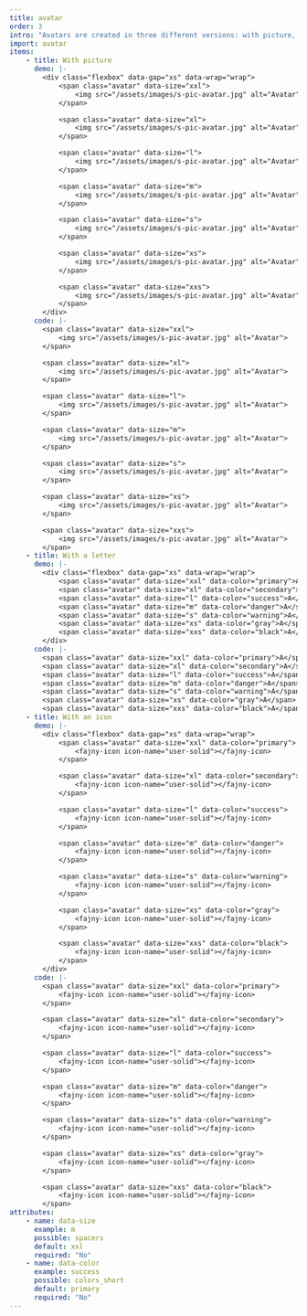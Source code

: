```yaml
---
title: avatar
order: 3
intro: "Avatars are created in three different versions: with picture, with a letter and with an icon."
import: avatar
items:
    - title: With picture
      demo: |-
        <div class="flexbox" data-gap="xs" data-wrap="wrap">
            <span class="avatar" data-size="xxl">
                <img src="/assets/images/s-pic-avatar.jpg" alt="Avatar">
            </span>

            <span class="avatar" data-size="xl">
                <img src="/assets/images/s-pic-avatar.jpg" alt="Avatar">
            </span>

            <span class="avatar" data-size="l">
                <img src="/assets/images/s-pic-avatar.jpg" alt="Avatar">
            </span>

            <span class="avatar" data-size="m">
                <img src="/assets/images/s-pic-avatar.jpg" alt="Avatar">
            </span>

            <span class="avatar" data-size="s">
                <img src="/assets/images/s-pic-avatar.jpg" alt="Avatar">
            </span>

            <span class="avatar" data-size="xs">
                <img src="/assets/images/s-pic-avatar.jpg" alt="Avatar">
            </span>

            <span class="avatar" data-size="xxs">
                <img src="/assets/images/s-pic-avatar.jpg" alt="Avatar">
            </span>
        </div>
      code: |-
        <span class="avatar" data-size="xxl">
            <img src="/assets/images/s-pic-avatar.jpg" alt="Avatar">
        </span>

        <span class="avatar" data-size="xl">
            <img src="/assets/images/s-pic-avatar.jpg" alt="Avatar">
        </span>

        <span class="avatar" data-size="l">
            <img src="/assets/images/s-pic-avatar.jpg" alt="Avatar">
        </span>

        <span class="avatar" data-size="m">
            <img src="/assets/images/s-pic-avatar.jpg" alt="Avatar">
        </span>

        <span class="avatar" data-size="s">
            <img src="/assets/images/s-pic-avatar.jpg" alt="Avatar">
        </span>

        <span class="avatar" data-size="xs">
            <img src="/assets/images/s-pic-avatar.jpg" alt="Avatar">
        </span>

        <span class="avatar" data-size="xxs">
            <img src="/assets/images/s-pic-avatar.jpg" alt="Avatar">
        </span>
    - title: With a letter
      demo: |-
        <div class="flexbox" data-gap="xs" data-wrap="wrap">
            <span class="avatar" data-size="xxl" data-color="primary">A</span>
            <span class="avatar" data-size="xl" data-color="secondary">A</span>
            <span class="avatar" data-size="l" data-color="success">A</span>
            <span class="avatar" data-size="m" data-color="danger">A</span>
            <span class="avatar" data-size="s" data-color="warning">A</span>
            <span class="avatar" data-size="xs" data-color="gray">A</span>
            <span class="avatar" data-size="xxs" data-color="black">A</span>
        </div>
      code: |-
        <span class="avatar" data-size="xxl" data-color="primary">A</span>
        <span class="avatar" data-size="xl" data-color="secondary">A</span>
        <span class="avatar" data-size="l" data-color="success">A</span>
        <span class="avatar" data-size="m" data-color="danger">A</span>
        <span class="avatar" data-size="s" data-color="warning">A</span>
        <span class="avatar" data-size="xs" data-color="gray">A</span>
        <span class="avatar" data-size="xxs" data-color="black">A</span>
    - title: With an icon
      demo: |-
        <div class="flexbox" data-gap="xs" data-wrap="wrap">
            <span class="avatar" data-size="xxl" data-color="primary">
                <fajny-icon icon-name="user-solid"></fajny-icon>
            </span>

            <span class="avatar" data-size="xl" data-color="secondary">
                <fajny-icon icon-name="user-solid"></fajny-icon>
            </span>

            <span class="avatar" data-size="l" data-color="success">
                <fajny-icon icon-name="user-solid"></fajny-icon>
            </span>

            <span class="avatar" data-size="m" data-color="danger">
                <fajny-icon icon-name="user-solid"></fajny-icon>
            </span>

            <span class="avatar" data-size="s" data-color="warning">
                <fajny-icon icon-name="user-solid"></fajny-icon>
            </span>

            <span class="avatar" data-size="xs" data-color="gray">
                <fajny-icon icon-name="user-solid"></fajny-icon>
            </span>

            <span class="avatar" data-size="xxs" data-color="black">
                <fajny-icon icon-name="user-solid"></fajny-icon>
            </span>
        </div>
      code: |-
        <span class="avatar" data-size="xxl" data-color="primary">
            <fajny-icon icon-name="user-solid"></fajny-icon>
        </span>

        <span class="avatar" data-size="xl" data-color="secondary">
            <fajny-icon icon-name="user-solid"></fajny-icon>
        </span>

        <span class="avatar" data-size="l" data-color="success">
            <fajny-icon icon-name="user-solid"></fajny-icon>
        </span>

        <span class="avatar" data-size="m" data-color="danger">
            <fajny-icon icon-name="user-solid"></fajny-icon>
        </span>

        <span class="avatar" data-size="s" data-color="warning">
            <fajny-icon icon-name="user-solid"></fajny-icon>
        </span>

        <span class="avatar" data-size="xs" data-color="gray">
            <fajny-icon icon-name="user-solid"></fajny-icon>
        </span>

        <span class="avatar" data-size="xxs" data-color="black">
            <fajny-icon icon-name="user-solid"></fajny-icon>
        </span>
attributes:
    - name: data-size
      example: m
      possible: spacers
      default: xxl
      required: "No"
    - name: data-color
      example: success
      possible: colors_short
      default: primary
      required: "No"
---
```

